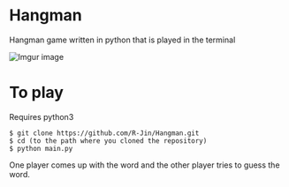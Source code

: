 # Hangman 
Hangman game written in python that is played in the terminal

![Imgur image](https://i.imgur.com/SuSqmw3.gif)

# To play
Requires python3 

```
$ git clone https://github.com/R-Jin/Hangman.git
$ cd (to the path where you cloned the repository)
$ python main.py
```
One player comes up with the word and the other player tries to guess the word.
